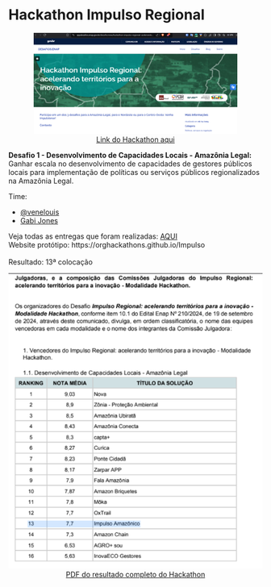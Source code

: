 # Hackathon Impulso Regional

<p align="center">
<img src="hackathon.png" alt="imagem do site" width="80%"></br>
  <a target="_blank" href="https://appdesafios.enap.gov.br/desafio/view/hackathon-impulso-regional:-acelerando-territorios-para-a-inovacao" >Link do Hackathon aqui</a>
</p>
<p>
<b>Desafio 1 - Desenvolvimento de Capacidades Locais - Amazônia Legal:</b> Ganhar escala no desenvolvimento de capacidades de gestores públicos locais para implementação de políticas ou serviços públicos regionalizados na Amazônia Legal. </p>
Time: 
<ul>
  <li><a href="https://github.com/venelouis">@venelouis<a/></li>
  <li><a href="https://github.com/Gabi-7020">Gabi Jones</a></li>
</ul>
Veja todas as entregas que foram realizadas: <a href="/entregas/"><buttom type="button">AQUI</button></a> <br>
Website protótipo: https://orghackathons.github.io/Impulso
<br /><br />
Resultado: 13ª colocação <br /> 
<p align="center"><img src="resultado.png"><br />
<a href="Resultado Hackathon.pdf">PDF do resultado completo do Hackathon</a>
</p>
